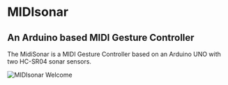 # MIDIsonar
## An Arduino based MIDI Gesture Controller 
The MidiSonar is a MIDI Gesture Controller based on an Arduino UNO with two HC-SR04 sonar sensors.

![MIDIsonar Welcome]([https://github.com/PaulGoes/MIDIsonar/blob/master/LCD%20Screen%20Images/Welcome%20Screen.png])
